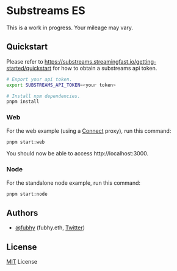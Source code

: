 # Substreams ES

This is a work in progress. Your mileage may vary.

## Quickstart

Please refer to https://substreams.streamingfast.io/getting-started/quickstart for how to obtain a substreams api token.

```sh
# Export your api token.
export SUBSTREAMS_API_TOKEN=<your token>

# Install npm dependencies.
pnpm install
```

### Web

For the web example (using a [Connect](https://connect.build/) proxy), run this command:

```sh
pnpm start:web
```

You should now be able to access http://localhost:3000.

### Node

For the standalone node example, run this command:

```sh
pnpm start:node
```

## Authors

- [@fubhy](https://github.com/fubhy) (fubhy.eth, [Twitter](https://twitter.com/thefubhy))

## License

[MIT](/LICENSE) License
